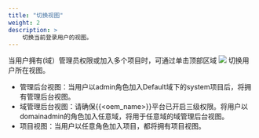 ```yaml
---
title: "切换视图"
weight: 2
description: >
    切换当前登录用户的视图。
---
```


当用户拥有(域）管理员权限或加入多个项目时，可通过单击顶部区域 ![](../../../images/intro/qhst1.png) 切换用户所在视图。

- 管理后台视图：当用户以admin角色加入Default域下的system项目后，将拥有管理后台视图。
- 域管理后台视图：请确保{{<oem_name>}}平台已开启三级权限。将用户以domainadmin的角色加入任意域，将用于任意域的域管理后台视图。
- 项目视图：当用户以任意角色加入项目，都将拥有项目视图。